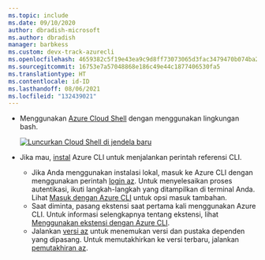 ```yaml
---
ms.topic: include
ms.date: 09/10/2020
author: dbradish-microsoft
ms.author: dbradish
manager: barbkess
ms.custom: devx-track-azurecli
ms.openlocfilehash: 4659382c5f19e43ea9c9d8ff73073065d3fac3479470b074ba2f7d58fc99e739
ms.sourcegitcommit: 16753e7a57048868e186c49e44c1877406530fa5
ms.translationtype: HT
ms.contentlocale: id-ID
ms.lasthandoff: 08/06/2021
ms.locfileid: "132439021"
---
```

- Menggunakan [Azure Cloud Shell](/azure/cloud-shell/quickstart) dengan menggunakan lingkungan bash.

   [![Luncurkan Cloud Shell di jendela baru](/cli/azure/media/cloud-shell-try-it/launch-cloud-shell.png)](https://shell.azure.com) 
- Jika mau, [instal](../install-azure-cli.md) Azure CLI untuk menjalankan perintah referensi CLI.
   - Jika Anda menggunakan instalasi lokal, masuk ke Azure CLI dengan menggunakan perintah [login az](/cli/azure/reference-index#az_login).  Untuk menyelesaikan proses autentikasi, ikuti langkah-langkah yang ditampilkan di terminal Anda.  Lihat [Masuk dengan Azure CLI](../authenticate-azure-cli.md) untuk opsi masuk tambahan.
  - Saat diminta, pasang ekstensi saat pertama kali menggunakan Azure CLI.  Untuk informasi selengkapnya tentang ekstensi, lihat [Menggunakan ekstensi dengan Azure CLI](../azure-cli-extensions-overview.md).
  - Jalankan [versi az](/cli/azure/reference-index#az_version) untuk menemukan versi dan pustaka dependen yang dipasang. Untuk memutakhirkan ke versi terbaru, jalankan [pemutakhiran az](/cli/azure/reference-index#az_upgrade).
     